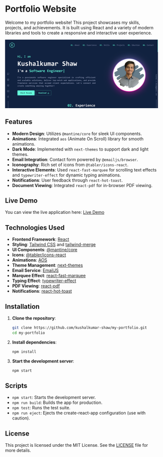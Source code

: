 # Portfolio Website

Welcome to my portfolio website! This project showcases my skills, projects, and achievements. It is built using React and a variety of modern libraries and tools to create a responsive and interactive user experience.

![Portfolio Screenshot](https://raw.githubusercontent.com/kushalkumar-shaw/my-portfolio/master/public/landing%20page.png)


## Features

- **Modern Design**: Utilizes `@mantine/core` for sleek UI components.
- **Animations**: Integrated `aos` (Animate On Scroll) library for smooth animations.
- **Dark Mode**: Implemented with `next-themes` to support dark and light themes.
- **Email Integration**: Contact form powered by `@emailjs/browser`.
- **Iconography**: Rich set of icons from `@tabler/icons-react`.
- **Interactive Elements**: Used `react-fast-marquee` for scrolling text effects and `typewriter-effect` for dynamic typing animations.
- **Notifications**: User feedback through `react-hot-toast`.
- **Document Viewing**: Integrated `react-pdf` for in-browser PDF viewing.

  
## Live Demo
You can view the live application here: [Live Demo](https://kushalkumarshaw.vercel.app/)

## Technologies Used

- **Frontend Framework**: [React](https://reactjs.org/)
- **Styling**: [Tailwind CSS](https://tailwindcss.com/) and [tailwind-merge](https://github.com/dcastil/tailwind-merge)
- **UI Components**: [@mantine/core](https://mantine.dev/)
- **Icons**: [@tabler/icons-react](https://tabler-icons.io/)
- **Animations**: [AOS](https://michalsnik.github.io/aos/)
- **Theme Management**: [next-themes](https://github.com/pacocoursey/next-themes)
- **Email Service**: [EmailJS](https://www.emailjs.com/)
- **Marquee Effect**: [react-fast-marquee](https://www.react-fast-marquee.com/)
- **Typing Effect**: [typewriter-effect](https://github.com/tameemsafi/typewriterjs)
- **PDF Viewing**: [react-pdf](https://react-pdf-viewer.dev/)
- **Notifications**: [react-hot-toast](https://react-hot-toast.com/)

## Installation

1. **Clone the repository**:
    ```sh
    git clone https://github.com/kushalkumar-shaw/my-portfolio.git
    cd my-portfolio
    ```

2. **Install dependencies**:
    ```sh
    npm install
    ```

3. **Start the development server**:
    ```sh
    npm start
    ```

## Scripts

- `npm start`: Starts the development server.
- `npm run build`: Builds the app for production.
- `npm test`: Runs the test suite.
- `npm run eject`: Ejects the create-react-app configuration (use with caution).

## License

This project is licensed under the MIT License. See the [LICENSE](LICENSE) file for more details.

